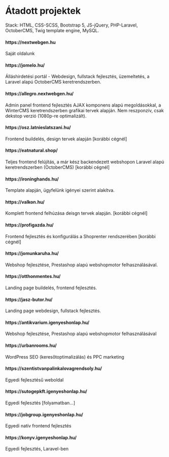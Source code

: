 # Átadott projektek

Stack: HTML, CSS-SCSS, Bootstrap 5, JS-jQuery, PHP-Laravel, OctoberCMS, Twig template engine, MySQL.

<h4>https://nextwebgen.hu</h4>
Saját oldalunk

<h4>https://jomelo.hu/</h4>
Álláshirdetési portál - Webdesign, fullstack fejlesztés, üzemeltetés, a Laravel alapú OctoberCMS keretrendszerben.

<h4>https://allegro.nextwebgen.hu/</h4>
Admin panel frontend fejlesztés AJAX komponens alapú megoldásokkal, a WinterCMS keretrendszerben grafikai tervek alapján.
Nem reszponzív, csak dekstop verzió (1080p-re optimalizált).

<h4>https://osz.latnieslatszani.hu/</h4>
Frontend buildelés, design tervek alapján [korábbi cégnél]

<h4>https://eatnatural.shop/</h4>
Teljes frontend felújítás, a már kész backendezett webshopon Laravel alapú keretrendszerben (OctoberCMS) [korábbi cégnél]

<h4>https://ironinghands.hu/</h4>
Template alapján, ügyfelünk igényei szerint alakítva.

<h4>https://valkon.hu/</h4>
Komplett frontend felhúzása deisgn tervek alapján. [korábbi cégnél]

<h4>https://profigazda.hu/</h4>
Frontend fejlesztés és konfigurálás a Shoprenter rendszerében [korábbi cégnél]

<h4>https://jomunkaruha.hu/</h4>
Webshop fejlesztése, Prestashop alapú webshopmotor felhasználásával.

<h4>https://otthonmentes.hu/</h4>
Landing page buildelés, frontend fejlesztés.

<h4>https://jasz-butor.hu/</h4>
Landing page webdesign, fullstack fejlesztés.

<h4>https://antikvarium.igenyeshonlap.hu/</h4>
Webshop fejlesztése, Prestashop alapú webshopmotor felhasználásával

<h4>https://urbanrooms.hu/</h4>
WordPress SEO (keresőtoptimalizálás) és PPC marketing

<h4>https://szentistvanpalinkalovagrendsoly.hu/</h4>
Egyedi fejlesztésű weboldal

<h4>https://sutogepkft.igenyeshonlap.hu/</h4>
Egyedi fejlesztés [folyamatban...]

<h4>https://jobgroup.igenyeshonlap.hu/</h4>
Egyedi natív frontend fejlesztés

<h4>https://konyv.igenyeshonlap.hu/</h4>
Egyedi fejlesztés, Laravel-ben
